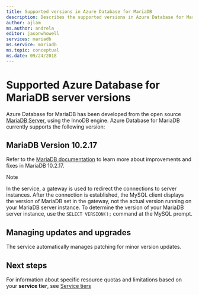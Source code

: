 ```yaml
---
title: Supported versions in Azure Database for MariaDB
description: Describes the supported versions in Azure Database for MariaDB.
author: ajlam
ms.author: andrela
editor: jasonwhowell
services: mariadb
ms.service: mariadb
ms.topic: conceptual
ms.date: 09/24/2018
---
```

# Supported Azure Database for MariaDB server versions
Azure Database for MariaDB has been developed from the open source [MariaDB Server](https://downloads.mariadb.org/), using the InnoDB engine. Azure Database for MariaDB currently supports the following version:

## MariaDB Version 10.2.17
Refer to the [MariaDB documentation](https://downloads.mariadb.org/mariadb/10.2.17/) to learn more about improvements and fixes in MariaDB 10.2.17.

> [!NOTE]
> In the service, a gateway is used to redirect the connections to server instances. After the connection is established, the MySQL client displays the version of MariaDB set in the gateway, not the actual version running on your MariaDB server instance. To determine the version of your MariaDB server instance, use the `SELECT VERSION();` command at the MySQL prompt.

## Managing updates and upgrades
The service automatically manages patching for minor version updates.

## Next steps
For information about specific resource quotas and limitations based on your **service tier**, see [Service tiers](./concepts-pricing-tiers.md)